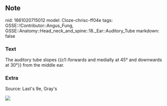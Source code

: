 ## Note
nid: 1661020715012
model: Cloze-chrisc-ff04e
tags: GSSE::!Contributor::Angus_Fung, GSSE::Anatomy::Head_neck_and_spine::18._Ear::Auditory_Tube
markdown: false

### Text
The auditory tube slopes {{c1::forwards and medially at 45° and downwards at 30°}} from the middle ear.

### Extra
Source: Last's 9e, Gray's
<div><img src=
"paste-92db769ce92747bed202efff4a2e350281d6dfc2.jpg"></div>
